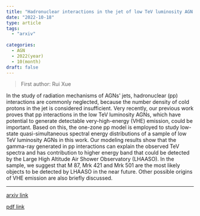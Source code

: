 ```yaml
---
title: "Hadronuclear interactions in the jet of low TeV luminosity AGN: Implications for the low-state very-high-energy gamma-ray emission"
date: "2022-10-18"
type: article
tags:
  - "arxiv"
  
categories:
  - AGN
  - 2022(year)
  - 10(month)
draft: false
---
```

> First author: Rui Xue

 In the study of radiation mechanisms of AGNs' jets, hadronuclear (pp)
interactions are commonly neglected, because the number density of cold protons
in the jet is considered insufficient. Very recently, our previous work proves
that pp interactions in the low TeV luminosity AGNs, which have potential to
generate detectable very-high-energy (VHE) emission, could be important. Based
on this, the one-zone pp model is employed to study low-state
quasi-simultaneous spectral energy distributions of a sample of low TeV
luminosity AGNs in this work. Our modeling results show that the gamma-ray
generated in pp interactions can explain the observed TeV spectra and has
contribution to higher energy band that could be detected by the Large High
Altitude Air Shower Observatory (LHAASO). In the sample, we suggest that M 87,
Mrk 421 and Mrk 501 are the most likely objects to be detected by LHAASO in the
near future. Other possible origins of VHE emission are also briefly discussed.

---
[arxiv link](http://arxiv.org/abs/2210.09797v1)

[pdf link](http://arxiv.org/pdf/2210.09797v1)